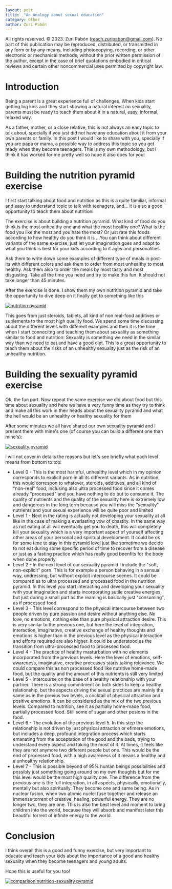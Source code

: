 ```yaml
---
layout: post
title:  "An Analogy about sexual education"
category: Other
author: Zuri Pabón
---
```


All rights reserved. © 2023. Zuri Pabón (reach.zuripabon@gmail.com). No part of this publication may be reproduced, distributed, or transmitted in any form or by any means, including photocopying, recording, or other electronic or mechanical methods, without the prior written permission of the author, except in the case of brief quotations embodied in critical reviews and certain other noncommercial uses permitted by copyright law.

# Introduction

Being a parent is a great experience full of challenges. When kids start getting big kids and they start showing a natural interest on sexuality, parents must be ready to teach them about it in a natural, easy, informal, relaxed way. 

As a father, mother, or a close relative, this is not always an easy topic to talk about, specially if you just did not have any education about it from your own parents or family. In this post I would like to share with you, specially if you are papa or mama, a possible way to address this topic so you get ready when they become teenagers. This is my own methodology, but I think it has worked for me pretty well so hope it also does for you!


# Building the nutrition pyramid exercise

I first start talking about food and nutrition as this is a quite familiar, informal and easy to understand topic to talk with teenagers, and... it is also a good opportunity to teach them about nutrition!

The exercise is about building a nutrition pyramid. What kind of food do you think is the most unhealthy one and what the most healthy one? What is the food you like the most and you hate the most? Or just rate this foods according to how healthy do you think it is ...You can think about different variants of the same exercise, just let your imagination goes and adapt to what you think is best for your kids according to it ages and personalities.

Ask them to write down some examples of different type of meals in post-its with different colors and ask them to order from most unhealthy to most healthy. Ask them also to order the meals by most tasty and most disgusting. Take all the time you need and try to make this fun. It should not take longer than 45 minutes.

After the exercise is done. I show them my own nutrition pyramid and take the opportunity to dive deep on it finally get to something like this

[![nutrition pyramid](https://zuripabon.es/blog/assets/food-pyramid.png)](https://zuripabon.es/blog/assets/food-pyramid.png)

This goes from just steroids, tablets, all kind of non real-food additives or suplements to the most high quaility food. We spend some time discussing about the different levels with different examples and then it is the time when I start connecitng and teaching them about sexuality as something similar to food and nutrition: Sexuality is something we need in the similar way than we need to eat and have a good diet. This is a great opportunity to teach them about the risks of an unhealthy sexuality just as the risk of an unhealthy nutrition.

# Building the sexuality pyramid exercise

Ok, the fun part. Now repeat the same exercise we did about food but this time about sexuality and here we have a very funny time as they try to think and make all this work in their heads about the sexuality pyramid and what the hell would be an unhealthy or healthy sexuality for them

After some minutes we all have shared our own sexuality pyramid and I present them with mine's one (of course you can build a different one than mine's):

[![sexuality pyramid](https://zuripabon.es/blog/assets/sexuality-pyramid.png)](https://zuripabon.es/blog/assets/sexuality-pyramid.png)

i will not cover in details the reasons but let's see briefly what each level means from bottom to top:

* Level 0 - This is the most harmful, unhealthy level which in my opinion corresponds to explicit porn in all its different variants. As in nutrition, this would correspon to whatever, steroids, additives, and all kind of "non-real" food, inclusing also ultra processed food since it comes already "processed" and you have nothing to do but to consume it. The quality of nutrients and the quality of the sexuality here is extremely low and dangerous in the long term because you will miss the "sexuality" nutrients and your sexual experience will be quite poor and limited
* Level 1 - Next in the rating is actually not developing your sexuality at all like in the case of making a everlasting vow of chastity. In the same way as not eating at all will eventually get you to death, this will completely kill your sexuality which is a very important aspect of yourself affecting other areas of your personal and spiritual development. It could be ok for some time to stay in this pyramid level just like sometime we decide to not eat during some specific period of time to recover from a disease or just as a fasting practice which has really good beenfits for the body when done properly
* Level 2 - In the next level of our sexuality pyramid I include the "soft, non-explicit" porn. This is for example a person behaving in a sensual way, undressing, but without explicit intercourse scenes. It could be compared as to ultra processed and processed food in the nutrition pyramid. In this level you start interacting and developing your sexuality with your imagination and starts incorporating sutile creative energies, but just during a small part as the reaming is basically just "consuming", as if processed food.
* Level 3 - This level correspond to the physical intercourse between two people driven by pure passion and desire without anything else. No love, no emotions, nothing else than pure physical attraction desire. This is very similar to the previous one, but here the level of integration, interaction, imaginative, creative exchange of healthy thoughts and emotions is higher than in the previous level as the physical interaction and efforts required are also higher. It could be understood as the transition from ultra-processed food to processed food.
* Level 4 - The practice of healthy masturbation with no elements incorporated from the previous levels. Here the level of emotions, self-awareness, imaginative, creative processes starts taking relevance. We could compare this as non processed food like nutritive home-made food, but the quality and the amount of this nutrients is still very limited
* Level 5 - Intercourse on the base of a healthy relationship with your partner. There is a strong commitment on both sides to keep a healthy relationship, but the aspects driving the sexual practices are mainly the same as in the previus two levels, a cocktail of physical attraction and positive emotions. It can be considered as the mix of the two previous levels. Compared to nutrition, see it as partially home-made food, partially processed food. Still some of sugar and other posions in the food.
* Level 6 - The evolution of the previous level 5. In this step the relationship is not driven by just physical attraction or efimere emotions, but includes a deep, profound integration process which starts emanating from the acceptation of the good and the bads, trying to understand every aspect and taking the most of it. At times, it feels like they are not anymore two different people but one. This would be the end of processed food, with a high awareness of it means a healthy and a unhealthy relationship.
* Level 7 - This is possible beyond of 95% human beings possibilities and possibly just something going around on my own thoughts but for me this level would be the most high quality one. The difference from the previous one is the full integration, in all aspects, physically, emotionally, mentally but also spiritually. They become one and same being. As in nuclear fusion, when two atomic nuclei fuse together and release an immense torrent of creative, healing, powerful energy. They are no longer two, they are one. This is also the best level and moment to bring children into the world, because they will absorb and manifest later this beautiful torrent of infinite energy to the world.

# Conclusion

I think overall this is a good and funny exercise, but very important to educate and teach your kids about the importance of a good and healthy sexuality when they become teenagers and young adults.

Hope this is useful for you too!

[![comparison nutrition-sexuality pyramid](https://zuripabon.es/blog/assets/comparison-food-sexuality.png)](https://zuripabon.es/blog/assets/comparison-food-sexuality.png)
